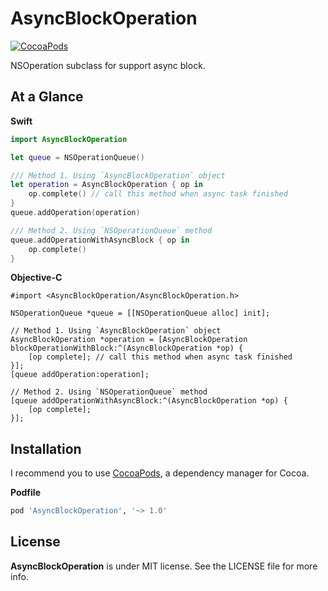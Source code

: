 AsyncBlockOperation
===================

[![CocoaPods](http://img.shields.io/cocoapods/v/AsyncBlockOperation.svg?style=flat)](https://cocoapods.org/pods/AsyncBlockOperation)

NSOperation subclass for support async block.


At a Glance
-----------

**Swift**

```swift
import AsyncBlockOperation

let queue = NSOperationQueue()

/// Method 1. Using `AsyncBlockOperation` object
let operation = AsyncBlockOperation { op in
    op.complete() // call this method when async task finished
}
queue.addOperation(operation)

/// Method 2. Using `NSOperationQueue` method
queue.addOperationWithAsyncBlock { op in
    op.complete()
}
```

**Objective-C**

```objc
#import <AsyncBlockOperation/AsyncBlockOperation.h>

NSOperationQueue *queue = [[NSOperationQueue alloc] init];

// Method 1. Using `AsyncBlockOperation` object
AsyncBlockOperation *operation = [AsyncBlockOperation blockOperationWithBlock:^(AsyncBlockOperation *op) {
    [op complete]; // call this method when async task finished
}];
[queue addOperation:operation];

// Method 2. Using `NSOperationQueue` method
[queue addOperationWithAsyncBlock:^(AsyncBlockOperation *op) {
    [op complete];
}];
```


Installation
------------

I recommend you to use [CocoaPods](https://cocoapods.org), a dependency manager for Cocoa.

**Podfile**

```ruby
pod 'AsyncBlockOperation', '~> 1.0'
```


License
-------

**AsyncBlockOperation** is under MIT license. See the LICENSE file for more info.
